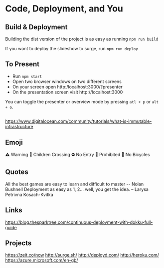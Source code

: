 # Code, Deployment, and You

## Build & Deployment

Building the dist version of the project is as easy as running `npm run build`

If you want to deploy the slideshow to surge, run `npm run deploy`

## To Present

* Run `npm start`
* Open two browser windows on two different screens
* On your screen open http:/localhost:3000/?presenter
* On the presentation screen visit http://localhost:3000

You can toggle the presenter or overview mode by pressing `atl + p` or `alt + o`.


##
https://www.digitalocean.com/community/tutorials/what-is-immutable-infrastructure


## Emoji
⚠ Warning
🚸 Children Crossing
⛔ No Entry
🚫 Prohibited
🚳 No Bicycles


## Quotes
All the best games are easy to learn and difficult to master -- Nolan Bushnell
Deployment as easy as 1, 2... well, you get the idea. –  Larysa Petrivna Kosach-Kvitka



## Links
https://blog.thesparktree.com/continuous-deployment-with-dokku-full-guide


## Projects
https://zeit.co/now
http://surge.sh/
http://deployd.com/
http://heroku.com/
https://azure.microsoft.com/en-gb/



